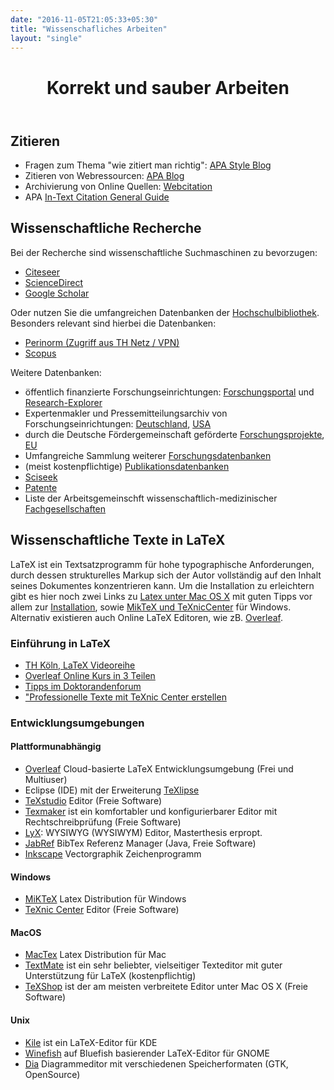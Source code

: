 ```yaml
---
date: "2016-11-05T21:05:33+05:30"
title: "Wissenschafliches Arbeiten"
layout: "single"
---
```


<div class="m-mi-hero-image {{ .class }}" style="background-image: url(/tools/wissenschaftliches-arbeiten/teaser.jpg)">
    <header class="title">
        <h1 class="a-headline-invers">
            Korrekt und sauber Arbeiten
        </h1>
    </header>
</div>

## Zitieren
* Fragen zum Thema "wie zitiert man richtig": [APA Style Blog](http://blog.apastyle.org/)
* Zitieren von Webressourcen: [APA Blog](http://blog.apastyle.org/apastyle/2010/11/how-to-cite-something-you-found-on-a-website-in-apa-style.html)
* Archivierung von Online Quellen: [Webcitation](http://www.webcitation.org/)
* APA [In-Text Citation General Guide](http://apaformat.org/apa-in-text-citation/)


## Wissenschaftliche Recherche
Bei der Recherche sind wissenschaftliche Suchmaschinen zu bevorzugen:

* [Citeseer](http://citeseer.ist.psu.edu/)
* [ScienceDirect](http://www.sciencedirect.com/)
* [Google Scholar](http://scholar.google.com/)

Oder nutzen Sie die umfangreichen Datenbanken der [Hochschulbibliothek](https://www.th-koeln.de/hochschulbibliothek/bibliothek-von-a-z_32165.php). Besonders relevant sind hierbei die Datenbanken:

* [Perinorm (Zugriff aus TH Netz / VPN)](https://www.perinorm.com/search.aspx)
* [Scopus](http://www.scopus.com/home.url)

Weitere Datenbanken:

* öffentlich finanzierte Forschungseinrichtungen: [Forschungsportal](http://www.forschungsportal.net/) und [Research-Explorer](http://research-explorer.dfg.de/)
* Expertenmakler und Pressemitteilungsarchiv von Forschungseinrichtungen: [Deutschland](http://www.idw-online.de/de/), [USA](http://www.eurekalert.org/ )
* durch die Deutsche Fördergemeinschaft geförderte [Forschungsprojekte](http://gepris.dfg.de/gepris/OCTOPUS/;jsessionid=B26BA06A8634A3790E84125A31FC663A), [EU](http://cordis.europa.eu/de)
* Umfangreiche Sammlung weiterer [Forschungsdatenbanken](http://www.forschungsinfo.de/Forschungsdatenbank/FDB_anzeige_men.asp)
* (meist kostenpflichtige) [Publikationsdatenbanken](http://wokinfo.com/)
* [Sciseek](http://www.sciseek.com/)
* [Patente](http://www.dpma.de/)
* Liste der Arbeitsgemeinschft wissenschaftlich-medizinischer [Fachgesellschaften](http://www.awmf.org/)

## Wissenschaftliche Texte in LaTeX
LaTeX ist ein Textsatzprogramm für hohe typographische Anforderungen, durch dessen strukturelles Markup sich der Autor vollständig auf den Inhalt seines Dokumentes konzentrieren kann. Um die Installation zu erleichtern gibt es hier noch zwei Links zu [Latex unter Mac OS X](http://janeden.net/latex/) mit guten Tipps vor allem zur [Installation](http://janeden.net/2547), sowie
[MikTeX und TeXnicCenter](http://www.math.tu-berlin.de/Vorlesungen/WS06/LinAlgII/miktex.html) für Windows. Alternativ existieren auch Online LaTeX Editoren, wie zB. [Overleaf](http://overleaf.com/).

### Einführung in LaTeX
* [TH Köln, LaTeX Videoreihe](https://www.th-koeln.de/informatik-und-ingenieurwissenschaften/latex_45294.php)
* [Overleaf Online Kurs in 3 Teilen](https://www.overleaf.com/latex/learn/free-online-introduction-to-latex-part-1)
* [Tipps im Doktorandenforum](http://doktorandenforum.de/tipps/latex.htm)
* ["Professionelle Texte mit TeXnic Center erstellen](http://www.vivacities.de/index.php/pc-und-mac/latex-statt-plastik-professionelle-texte-mit-texnic-center-erstellen/)

### Entwicklungsumgebungen

#### Plattformunabhängig
* [Overleaf](https://www.overleaf.com/) Cloud-basierte LaTeX Entwicklungsumgebung (Frei und Multiuser)
* Eclipse (IDE) mit der Erweiterung [TeXlipse](http://texlipse.sourceforge.net/)
* [TeXstudio](http://www.texstudio.org/) Editor (Freie Software)
* [Texmaker](http://www.xm1math.net/texmaker/) ist ein komfortabler und konfigurierbarer Editor mit Rechtschreibprüfung (Freie Software)
* [LyX](http://www.lyx.org/): WYSIWYG (WYSIWYM) Editor, Masterthesis erpropt.
* [JabRef](http://jabref.sourceforge.net/)  BibTex Referenz Manager (Java, Freie Software)
* [Inkscape](http://www.inkscape.org/download/?lang=de) Vectorgraphik Zeichenprogramm

#### Windows
* [MiKTeX](http://www.miktex.org/)  Latex Distribution für Windows
* [TeXnic Center](http://www.texniccenter.org/) Editor (Freie Software)

#### MacOS
* [MacTex](http://www.tug.org/mactex) Latex Distribution für Mac
* [TextMate](http://macromates.com/) ist ein sehr beliebter, vielseitiger Texteditor mit guter Unterstützung für LaTeX (kostenpflichtig)
* [TeXShop](http://www.uoregon.edu/~koch/texshop/) ist der am meisten verbreitete Editor unter Mac OS X (Freie Software)

#### Unix
* [Kile](http://kile.sourceforge.net/) ist ein LaTeX-Editor für KDE
* [Winefish](http://winefish.berlios.de/) auf Bluefish basierender LaTeX-Editor für GNOME
* [Dia](http://live.gnome.org/Dia) Diagrammeditor mit verschiedenen Speicherformaten (GTK, OpenSource)
